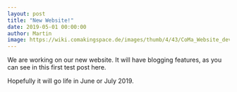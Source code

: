```yaml
---
layout: post
title: "New Website!"
date: 2019-05-01 00:00:00
author: Martin
image: https://wiki.comakingspace.de/images/thumb/4/43/CoMa_Website_development.jpg/450px-CoMa_Website_development.jpg
---
```

We are working on our new website.
It will have blogging features, as you can see in this first test post here.

Hopefully it will go life in June or July 2019.
